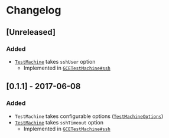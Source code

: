 # Changelog

## [Unreleased]

### Added

- [`TestMachine`][] takes `sshUser` option
  - Implemented in [`GCETestMachine#ssh`][]

## [0.1.1] - 2017-06-08

### Added

- `TestMachine` takes configurable options ([`TestMachineOptions`][])
- [`TestMachine`][] takes `sshTimeout` option
  - Implemented in [`GCETestMachine#ssh`][]

[`TestMachineOptions`]: https://rweda.github.io/cloud-machine-testing/global.html#TestMachineOptions
[`TestMachine`]: https://rweda.github.io/cloud-machine-testing/TestMachine.html
[`GCETestMachine#ssh`]: https://rweda.github.io/cloud-machine-testing/GCETestMachine.html#ssh
